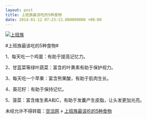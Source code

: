 ```yaml
---
layout: post
title: 上班族最该吃的5种食物
date: 2014-01-12 07:23:13.000000000 +08:00
---
```


[![上班族](http://kongqia.com/wp-content/uploads/2014/01/094407p8rnbp7nm9tzp9fr.jpg)](http://kongqia.com/wp-content/uploads/2014/01/094407p8rnbp7nm9tzp9fr.jpg)

#上班族最该吃的5种食物#

1、每天吃一个鸡蛋：有助于提高记忆力。

2、甘蓝菜等绿叶蔬菜：富含的叶黄素有助于保护视力。

3、每天吃一个苹果：富含熊果酸，有助于肌肉生长。

4、葵花籽：有助于保持记忆。

5、菠菜：富含维生素A和C，有助于发囊产生皮脂，让头发更加光亮。

未经允许不得转载：[空洽网](http://kongqia.com) » [上班族最该吃的5种食物](http://kongqia.com/33136.html)


